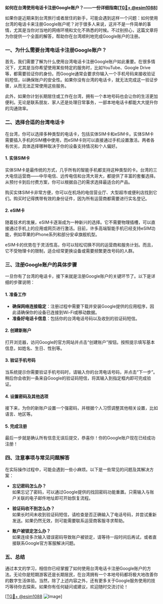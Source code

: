 **如何在台湾使用电话卡注册Google账户？——一份详细指南[[TG💪+ @esim1088](https://t.me/s/esim1088)]**

如果你是近期来到台湾旅行或者居住的新手，可能会遇到这样一个问题：如何使用台湾的电话卡来注册Google账户呢？对于很多人来说，这并不是一件简单的事情，尤其是当你对当地的网络环境和文化不熟悉的时候。不过别担心，这篇文章将为你提供一个全面的解答，帮助你在台湾顺利地完成Google账户的注册。

### 一、为什么需要台湾电话卡注册Google账户？

首先，我们需要了解为什么使用台湾电话卡注册Google账户如此重要。在很多情况下，尤其是当你希望使用某些特定的服务时，比如YouTube、Google Drive等，都需要验证你的身份。而Google通常会要求你输入一个手机号码来接收验证码短信，以确保账户的安全性。如果你没有台湾的电话卡，就无法完成这一验证步骤，从而无法正常使用这些服务。

此外，如果你计划长期居住或工作在台湾，拥有一个本地号码也会让你的生活更加便利。无论是联系朋友、家人还是处理日常事务，一部本地电话卡都能大大提升你的沟通效率。

### 二、选择合适的台湾电话卡

在台湾，你可以选择多种类型的电话卡，包括实体SIM卡和eSIM卡。实体SIM卡需要插入手机的SIM槽中使用，而eSIM卡则可以直接通过手机设置激活。两者各有优劣，具体选择哪种取决于你的设备支持情况和个人偏好。

#### 1. 实体SIM卡

实体SIM卡是最传统的方式，几乎所有的智能手机都支持这种类型的卡。台湾的三大电信运营商——中华电信、远传电信和台湾大哥大，都提供了丰富的套餐选择。从预付卡到后付费方案，你可以根据自己的需求选择最适合的产品。

购买实体SIM卡非常方便，你可以在机场的电信营业厅、大型超市或便利店找到它们。购买时记得携带有效的身份证件，因为所有运营商都需要进行实名登记。

#### 2. eSIM卡

随着技术的发展，eSIM卡逐渐成为一种新兴的选择。它不需要物理插槽，可以直接通过手机上的应用或网页进行激活。目前，许多高端智能手机已经支持eSIM功能，例如苹果的iPhone系列和部分安卓旗舰机型。

eSIM卡的优势在于灵活性高，你可以轻松切换不同的运营商和服务计划。而且，它不受物理卡的限制，适合经常更换设备或需要频繁更改号码的人群。

### 三、注册Google账户的具体步骤

一旦你有了台湾的电话卡，接下来就是注册Google账户的关键环节了。以下是详细的步骤说明：

#### 1. 准备工作

- **确保网络连接稳定**：注册过程中需要下载并安装Google提供的应用程序，因此请确保你的设备已连接到Wi-Fi或移动数据。
- **准备好电话卡信息**：包括你的台湾电话号码以及收到的验证码短信。

#### 2. 创建新账户

打开浏览器，访问Google的官方网站并点击“创建账户”按钮。按照提示填写基本信息，如姓名、生日、性别等。

#### 3. 验证手机号码

当系统提示你需要验证手机号码时，请输入你的台湾电话号码，并点击“下一步”。稍后你会收到一条来自Google的验证码短信，将其输入到指定框内即可完成验证。

#### 4. 设置密码及其他选项

接下来，为你的新账户设置一个强密码，并根据个人习惯调整其他相关设置，比如语言、地区等。

#### 5. 完成注册

最后一步就是确认所有信息无误后提交，恭喜你！你的Google账户现在已经成功注册！

### 四、注意事项与常见问题解答

在实际操作过程中，可能会遇到一些小麻烦。以下是一些常见的问题及其解决方案：

- **忘记密码怎么办？**  
  如果忘记了密码，可以通过Google提供的找回密码功能重置。只需输入与账户关联的电子邮件地址即可开始恢复流程。

- **验证码收不到怎么办？**  
  如果长时间未收到验证码短信，请检查是否正确输入了电话号码，并尝试重新发送。如果仍然无效，则可能需要联系运营商客服寻求帮助。

- **账户被锁定怎么办？**  
  如果连续多次输入错误密码导致账户被锁定，请等待一段时间后再试，或者直接联系Google官方客服解决问题。

### 五、总结

通过本文的学习，相信你已经掌握了如何使用台湾电话卡注册Google账户的方法。无论你是短期游客还是长期居民，在台湾拥有一个本地号码都将极大地改善你的数字生活体验。当然，除了上述内容之外，还有更多关于Google服务使用的技巧等待你去探索。如果你有任何疑问或建议，欢迎随时交流讨论！

[[TG💪+ @esim1088](https://t.me/s/esim1088) ![Image](https://i.postimg.cc/4NQfJmqS/Snipaste-2025-05-13-00-14-12.png)]